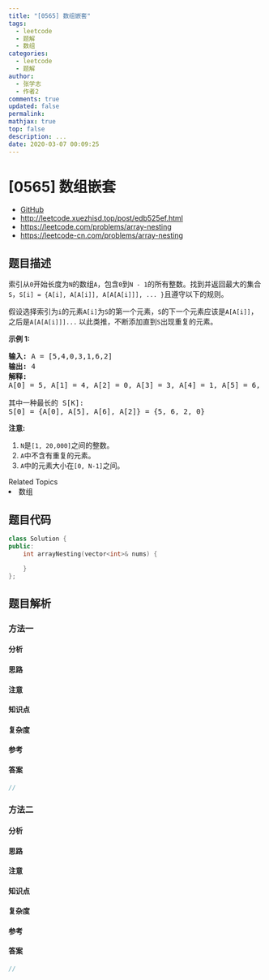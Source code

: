 ```yaml
---
title: "[0565] 数组嵌套"
tags:
  - leetcode
  - 题解
  - 数组
categories:
  - leetcode
  - 题解
author:
  - 张学志
  - 作者2
comments: true
updated: false
permalink:
mathjax: true
top: false
description: ...
date: 2020-03-07 00:09:25
---
```



# [0565] 数组嵌套
* [GitHub](https://github.com/algoboy101/LeetCodeCrowdsource/tree/master/_posts/QA/%5B0565%5D%20%E6%95%B0%E7%BB%84%E5%B5%8C%E5%A5%97.md)
* http://leetcode.xuezhisd.top/post/edb525ef.html
* https://leetcode.com/problems/array-nesting
* https://leetcode-cn.com/problems/array-nesting


## 题目描述

<p>索引从<code>0</code>开始长度为<code>N</code>的数组<code>A</code>，包含<code>0</code>到<code>N - 1</code>的所有整数。找到并返回最大的集合<code>S</code>，<code>S[i] = {A[i], A[A[i]], A[A[A[i]]], ... }</code>且遵守以下的规则。</p>

<p>假设选择索引为<code>i</code>的元素<code>A[i]</code>为<code>S</code>的第一个元素，<code>S</code>的下一个元素应该是<code>A[A[i]]</code>，之后是<code>A[A[A[i]]]...</code> 以此类推，不断添加直到<code>S</code>出现重复的元素。</p>

<p><strong>示例&nbsp;1:</strong></p>

<pre>
<strong>输入:</strong> A = [5,4,0,3,1,6,2]
<strong>输出:</strong> 4
<strong>解释:</strong> 
A[0] = 5, A[1] = 4, A[2] = 0, A[3] = 3, A[4] = 1, A[5] = 6, A[6] = 2.

其中一种最长的 S[K]:
S[0] = {A[0], A[5], A[6], A[2]} = {5, 6, 2, 0}
</pre>

<p><strong>注意:</strong></p>

<ol>
	<li><code>N</code>是<code>[1, 20,000]</code>之间的整数。</li>
	<li><code>A</code>中不含有重复的元素。</li>
	<li><code>A</code>中的元素大小在<code>[0, N-1]</code>之间。</li>
</ol>
<div><div>Related Topics</div><div><li>数组</li></div></div>


## 题目代码

```cpp
class Solution {
public:
    int arrayNesting(vector<int>& nums) {

    }
};
```


## 题目解析


### 方法一

#### 分析

#### 思路

#### 注意

#### 知识点

#### 复杂度

#### 参考

#### 答案

```cpp
//
```


### 方法二

#### 分析

#### 思路

#### 注意

#### 知识点

#### 复杂度

#### 参考

#### 答案

```cpp
//
```


